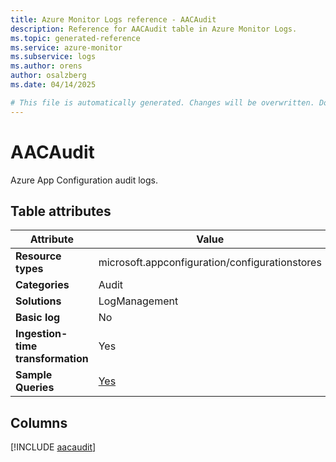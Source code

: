 ```yaml
---
title: Azure Monitor Logs reference - AACAudit
description: Reference for AACAudit table in Azure Monitor Logs.
ms.topic: generated-reference
ms.service: azure-monitor
ms.subservice: logs
ms.author: orens
author: osalzberg
ms.date: 04/14/2025

# This file is automatically generated. Changes will be overwritten. Do not change this file directly.
---
```


# AACAudit

Azure App Configuration audit logs.


## Table attributes

|Attribute|Value|
|---|---|
|**Resource types**|microsoft.appconfiguration/configurationstores|
|**Categories**|Audit|
|**Solutions**| LogManagement|
|**Basic log**|No|
|**Ingestion-time transformation**|Yes|
|**Sample Queries**|[Yes](/azure/azure-monitor/reference/queries/aacaudit)|



## Columns
  
[!INCLUDE [aacaudit](~/reusable-content/ce-skilling/azure/includes/azure-monitor/reference/tables/aacaudit-include.md)]
